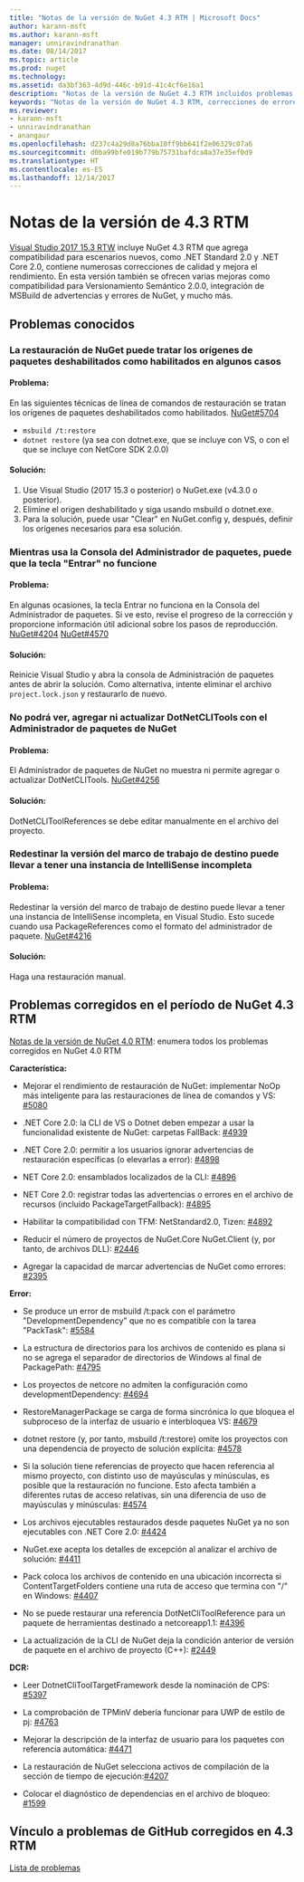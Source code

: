 ```yaml
---
title: "Notas de la versión de NuGet 4.3 RTM | Microsoft Docs"
author: karann-msft
ms.author: karann-msft
manager: unniravindranathan
ms.date: 08/14/2017
ms.topic: article
ms.prod: nuget
ms.technology: 
ms.assetid: da3bf363-4d9d-446c-b91d-41c4cf6e16a1
description: "Notas de la versión de NuGet 4.3 RTM incluidos problemas conocidos, correcciones de errores, características agregadas y DCR."
keywords: "Notas de la versión de NuGet 4.3 RTM, correcciones de errores, problemas, conocidos, características agregadas, DCR"
ms.reviewer:
- karann-msft
- unniravindranathan
- anangaur
ms.openlocfilehash: d237c4a29d8a76bba10ff9bb641f2e06329c07a6
ms.sourcegitcommit: d0ba99bfe019b779b75731bafdca8a37e35ef0d9
ms.translationtype: HT
ms.contentlocale: es-ES
ms.lasthandoff: 12/14/2017
---
```

# <a name="43-rtm-release-notes"></a>Notas de la versión de 4.3 RTM

[Visual Studio 2017 15.3 RTW](https://www.visualstudio.com/news/releasenotes/vs2017-relnotes) incluye NuGet 4.3 RTM que agrega compatibilidad para escenarios nuevos, como .NET Standard 2.0 y .NET Core 2.0, contiene numerosas correcciones de calidad y mejora el rendimiento. En esta versión también se ofrecen varias mejoras como compatibilidad para Versionamiento Semántico 2.0.0, integración de MSBuild de advertencias y errores de NuGet, y mucho más.

## <a name="known-issues"></a>Problemas conocidos

### <a name="nuget-restore-may-treat-disabled-package-sources-as-enabled-in-some-cases"></a>La restauración de NuGet puede tratar los orígenes de paquetes deshabilitados como habilitados en algunos casos

#### <a name="issue"></a>Problema:
En las siguientes técnicas de línea de comandos de restauración se tratan los orígenes de paquetes deshabilitados como habilitados. [NuGet#5704](https://github.com/NuGet/Home/issues/5704)
- `msbuild /t:restore`
- `dotnet restore` (ya sea con dotnet.exe, que se incluye con VS, o con el que se incluye con NetCore SDK 2.0.0)

#### <a name="workaround"></a>Solución:
1. Use Visual Studio (2017 15.3 o posterior) o NuGet.exe (v4.3.0 o posterior).
1. Elimine el origen deshabilitado y siga usando msbuild o dotnet.exe.
1. Para la solución, puede usar "Clear" en NuGet.config y, después, definir los orígenes necesarios para esa solución.

### <a name="while-using-package-manager-console-enter-key-may-not-work"></a>Mientras usa la Consola del Administrador de paquetes, puede que la tecla "Entrar" no funcione

#### <a name="issue"></a>Problema:
En algunas ocasiones, la tecla Entrar no funciona en la Consola del Administrador de paquetes. Si ve esto, revise el progreso de la corrección y proporcione información útil adicional sobre los pasos de reproducción. [NuGet#4204](https://github.com/NuGet/Home/issues/4204) [NuGet#4570](https://github.com/NuGet/Home/issues/4570)

#### <a name="workaround"></a>Solución:
Reinicie Visual Studio y abra la consola de Administración de paquetes antes de abrir la solución. Como alternativa, intente eliminar el archivo `project.lock.json` y restaurarlo de nuevo.

### <a name="you-will-be-unable-to-view-add-or-update-dotnetclitools-using-nuget-package-manager"></a>No podrá ver, agregar ni actualizar DotNetCLITools con el Administrador de paquetes de NuGet

#### <a name="issue"></a>Problema:
El Administrador de paquetes de NuGet no muestra ni permite agregar o actualizar DotNetCLITools. [NuGet#4256](https://github.com/NuGet/Home/issues/4256)

#### <a name="workaround"></a>Solución:
DotNetCLIToolReferences se debe editar manualmente en el archivo del proyecto.

### <a name="retargeting-target-framework-version-may-lead-to-incomplete-intellisense"></a>Redestinar la versión del marco de trabajo de destino puede llevar a tener una instancia de IntelliSense incompleta

#### <a name="issue"></a>Problema:
Redestinar la versión del marco de trabajo de destino puede llevar a tener una instancia de IntelliSense incompleta, en Visual Studio. Esto sucede cuando usa PackageReferences como el formato del administrador de paquete. [NuGet#4216](https://github.com/NuGet/Home/issues/4216)

#### <a name="workaround"></a>Solución:
Haga una restauración manual.


## <a name="issues-fixed-in-nuget-43-rtm-timeframe"></a>Problemas corregidos en el período de NuGet 4.3 RTM

[Notas de la versión de NuGet 4.0 RTM](../release-notes/nuget-4.0-RTM.md): enumera todos los problemas corregidos en NuGet 4.0 RTM

**Característica:**

* Mejorar el rendimiento de restauración de NuGet: implementar NoOp más inteligente para las restauraciones de línea de comandos y VS: [#5080](https://github.com/NuGet/Home/issues/5080)

* .NET Core 2.0: la CLI de VS o Dotnet deben empezar a usar la funcionalidad existente de NuGet: carpetas FallBack: [#4939](https://github.com/NuGet/Home/issues/4939)

* .NET Core 2.0: permitir a los usuarios ignorar advertencias de restauración específicas (o elevarlas a error): [#4898](https://github.com/NuGet/Home/issues/4898)

* NET Core 2.0: ensamblados localizados de la CLI: [#4896](https://github.com/NuGet/Home/issues/4896)

* NET Core 2.0: registrar todas las advertencias o errores en el archivo de recursos (incluido PackageTargetFallback): [#4895](https://github.com/NuGet/Home/issues/4895)

* Habilitar la compatibilidad con TFM: NetStandard2.0, Tizen: [#4892](https://github.com/NuGet/Home/issues/4892)

* Reducir el número de proyectos de NuGet.Core NuGet.Client (y, por tanto, de archivos DLL): [#2446](https://github.com/NuGet/Home/issues/2446)

* Agregar la capacidad de marcar advertencias de NuGet como errores: [#2395](https://github.com/NuGet/Home/issues/2395)


**Error:**

* Se produce un error de msbuild /t:pack con el parámetro "DevelopmentDependency" que no es compatible con la tarea "PackTask": [#5584](https://github.com/NuGet/Home/issues/5584)

* La estructura de directorios para los archivos de contenido es plana si no se agrega el separador de directorios de Windows al final de PackagePath: [#4795](https://github.com/NuGet/Home/issues/4795)

* Los proyectos de netcore no admiten la configuración como developmentDependency: [#4694](https://github.com/NuGet/Home/issues/4694)

* RestoreManagerPackage se carga de forma sincrónica lo que bloquea el subproceso de la interfaz de usuario e interbloquea VS: [#4679](https://github.com/NuGet/Home/issues/4679)

* dotnet restore (y, por tanto, msbuild /t:restore) omite los proyectos con una dependencia de proyecto de solución explícita: [#4578](https://github.com/NuGet/Home/issues/4578)

* Si la solución tiene referencias de proyecto que hacen referencia al mismo proyecto, con distinto uso de mayúsculas y minúsculas, es posible que la restauración no funcione. Esto afecta también a diferentes rutas de acceso relativas, sin una diferencia de uso de mayúsculas y minúsculas: [#4574](https://github.com/NuGet/Home/issues/4574)

* Los archivos ejecutables restaurados desde paquetes NuGet ya no son ejecutables con .NET Core 2.0: [#4424](https://github.com/NuGet/Home/issues/4424)

* NuGet.exe acepta los detalles de excepción al analizar el archivo de solución: [#4411](https://github.com/NuGet/Home/issues/4411)

* Pack coloca los archivos de contenido en una ubicación incorrecta si ContentTargetFolders contiene una ruta de acceso que termina con "/" en Windows: [#4407](https://github.com/NuGet/Home/issues/4407)

* No se puede restaurar una referencia DotNetCliToolReference para un paquete de herramientas destinado a netcoreapp1.1: [#4396](https://github.com/NuGet/Home/issues/4396)

* La actualización de la CLI de NuGet deja la condición anterior de versión de paquete en el archivo de proyecto (C++): [#2449](https://github.com/NuGet/Home/issues/2449)

**DCR:**

* Leer DotnetCliToolTargetFramework desde la nominación de CPS: [#5397](https://github.com/NuGet/Home/issues/5397)

* La comprobación de TPMinV debería funcionar para UWP de estilo de pj: [#4763](https://github.com/NuGet/Home/issues/4763)

* Mejorar la descripción de la interfaz de usuario para los paquetes con referencia automática: [#4471](https://github.com/NuGet/Home/issues/4471)

* La restauración de NuGet selecciona activos de compilación de la sección de tiempo de ejecución:[#4207](https://github.com/NuGet/Home/issues/4207)

* Colocar el diagnóstico de dependencias en el archivo de bloqueo: [#1599](https://github.com/NuGet/Home/issues/1599)

## <a name="link-to-github-issues-fixed-in-43-rtm"></a>Vínculo a problemas de GitHub corregidos en 4.3 RTM

[Lista de problemas](https://github.com/NuGet/Home/issues?q=is%3Aissue+is%3Aclosed+milestone%3A%224.3")

